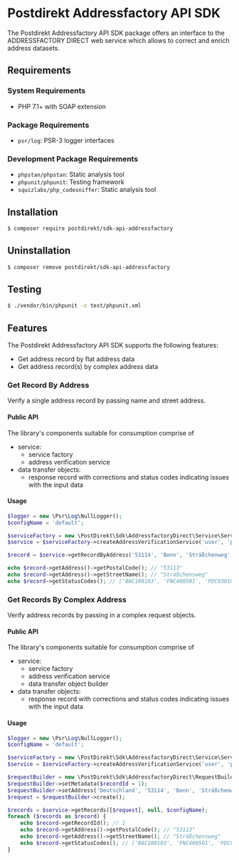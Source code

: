 # Postdirekt Addressfactory API SDK

The Postdirekt Addressfactory API SDK package offers an interface to the
ADDRESSFACTORY DIRECT web service which allows to correct and enrich address datasets.

## Requirements

### System Requirements

- PHP 7.1+ with SOAP extension

### Package Requirements

- `psr/log`: PSR-3 logger interfaces

### Development Package Requirements

- `phpstan/phpstan`: Static analysis tool
- `phpunit/phpunit`: Testing framework
- `squizlabs/php_codesniffer`: Static analysis tool

## Installation

```bash
$ composer require postdirekt/sdk-api-addressfactory
```

## Uninstallation

```bash
$ composer remove postdirekt/sdk-api-addressfactory
```

## Testing

```bash
$ ./vendor/bin/phpunit -c test/phpunit.xml
```

## Features

The Postdirekt Addressfactory API SDK supports the following features:

* Get address record by flat address data
* Get address record(s) by complex address data

### Get Record By Address

Verify a single address record by passing name and street address.

#### Public API

The library's components suitable for consumption comprise of

* service:
  * service factory
  * address verification service
* data transfer objects:
  * response record with corrections and status codes indicating issues with the input data

#### Usage

```php
$logger = new \Psr\Log\NullLogger();
$configName = 'default';

$serviceFactory = new \PostDirekt\Sdk\AddressfactoryDirect\Service\ServiceFactory();
$service = $serviceFactory->createAddressVerificationService('user', 'pass', $logger);

$record = $service->getRecordByAddress('53114', 'Bonn', 'Sträßchenweg', '10', 'Mustermann', 'Hans', null, $configName);

echo $record->getAddress()->getPostalCode(); // "53113"
echo $record->getAddress()->getStreetName(); // "Sträßchensweg"
echo $record->getStatusCodes(); // ['BAC100103', 'FNC400501', 'PDC030105', '…']
```

### Get Records By Complex Address

Verify address records by passing in a complex request objects.

#### Public API

The library's components suitable for consumption comprise of

* service:
  * service factory
  * address verification service
  * data transfer object builder
* data transfer objects:
  * response record with corrections and status codes indicating issues with the input data

#### Usage

```php
$logger = new \Psr\Log\NullLogger();
$configName = 'default';

$serviceFactory = new \PostDirekt\Sdk\AddressfactoryDirect\Service\ServiceFactory();
$service = $serviceFactory->createAddressVerificationService('user', 'pass', $logger);

$requestBuilder = new \PostDirekt\Sdk\AddressfactoryDirect\RequestBuilder\RequestBuilder();
$requestBuilder->setMetadata($recordId = 1);
$requestBuilder->setAddress('Deutschland', '53114', 'Bonn', 'Sträßchenweg', '10');
$request = $requestBuilder->create();

$records = $service->getRecords([$request], null, $configName);
foreach ($records as $record) {
    echo $record->getRecordId(); // 1
    echo $record->getAddress()->getPostalCode(); // "53113"
    echo $record->getAddress()->getStreetName(); // "Sträßchensweg"
    echo $record->getStatusCodes(); // ['BAC100103', 'FNC400501', 'PDC030105', '…']
}
```
